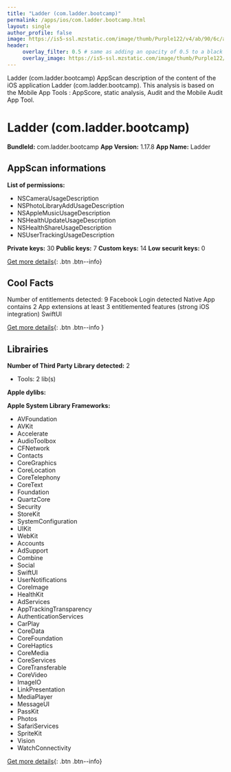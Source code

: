 ```yaml
---
title: "Ladder (com.ladder.bootcamp)"
permalink: /apps/ios/com.ladder.bootcamp.html
layout: single
author_profile: false
image: https://is5-ssl.mzstatic.com/image/thumb/Purple122/v4/ab/90/6c/ab906cba-96ae-9525-61b7-b30dff6ab6a5/AppIcon-1x_U007emarketing-0-5-0-85-220.png/512x512bb.jpg
header: 
     overlay_filter: 0.5 # same as adding an opacity of 0.5 to a black background
     overlay_image: https://is5-ssl.mzstatic.com/image/thumb/Purple122/v4/ab/90/6c/ab906cba-96ae-9525-61b7-b30dff6ab6a5/AppIcon-1x_U007emarketing-0-5-0-85-220.png/512x512bb.jpg
---
```

Ladder (com.ladder.bootcamp) AppScan description of the content of the iOS application Ladder (com.ladder.bootcamp). This analysis is based on the Mobile App Tools : AppScore, static analysis, Audit and the Mobile Audit App Tool.

# Ladder (com.ladder.bootcamp)

**BundleId:** com.ladder.bootcamp
**App Version:** 1.17.8
**App Name:** Ladder


## AppScan informations 

**List of permissions:** 
- NSCameraUsageDescription
- NSPhotoLibraryAddUsageDescription
- NSAppleMusicUsageDescription
- NSHealthUpdateUsageDescription
- NSHealthShareUsageDescription
- NSUserTrackingUsageDescription
  
  
**Private keys:** 30
**Public keys:** 7
**Custom keys:** 14
**Low securit keys:** 0
  
[Get more details](/pricing.html){: .btn .btn--info}

## Cool Facts

Number of entitlements detected: 9
Facebook Login detected
Native App
contains 2 App extensions
at least 3 entitlemented features (strong iOS integration)
SwiftUI
  
[Get more details](/pricing.html){: .btn .btn--info }

## Librairies 
**Number of Third Party Library detected:** 2
- Tools: 2 lib(s)


**Apple dylibs:**


**Apple System Library Frameworks:**
- AVFoundation
- AVKit
- Accelerate
- AudioToolbox
- CFNetwork
- Contacts
- CoreGraphics
- CoreLocation
- CoreTelephony
- CoreText
- Foundation
- QuartzCore
- Security
- StoreKit
- SystemConfiguration
- UIKit
- WebKit
- Accounts
- AdSupport
- Combine
- Social
- SwiftUI
- UserNotifications
- CoreImage
- HealthKit
- AdServices
- AppTrackingTransparency
- AuthenticationServices
- CarPlay
- CoreData
- CoreFoundation
- CoreHaptics
- CoreMedia
- CoreServices
- CoreTransferable
- CoreVideo
- ImageIO
- LinkPresentation
- MediaPlayer
- MessageUI
- PassKit
- Photos
- SafariServices
- SpriteKit
- Vision
- WatchConnectivity


  
[Get more details](/pricing.html){: .btn .btn--info}

